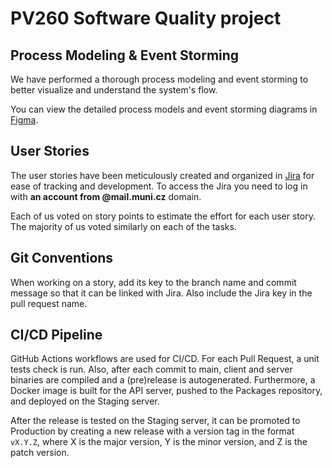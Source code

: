 # PV260 Software Quality project


## Process Modeling & Event Storming
We have performed a thorough process modeling and event storming to better visualize and understand the system's flow.

You can view the detailed process models and event storming diagrams in [Figma](https://www.figma.com/design/2nc9rLTN6H6vEw8kRaJcw4/Event-Storming-(Community)?node-id=48-13171&t=HooV3KFXS7eQsvSa-1).

## User Stories
The user stories have been meticulously created and organized in [Jira](https://pv260.atlassian.net/jira/software/projects/IN/boards/1) for ease of tracking and development.
To access the Jira you need to log in with **an account from @mail.muni.cz** domain.

Each of us voted on story points to estimate the effort for each user story. The majority of us voted similarly on each of the tasks.

## Git Conventions
When working on a story, add its key to the branch name and commit message so that it can be linked with Jira. Also include the Jira key in the pull request name.

## CI/CD Pipeline
GitHub Actions workflows are used for CI/CD. For each Pull Request, a unit tests check is run. Also, after each commit to main, client and server binaries are compiled and a (pre)release is autogenerated.
Furthermore, a Docker image is built for the API server, pushed to the Packages repository, and deployed on the Staging server.

After the release is tested on the Staging server, it can be promoted to Production by creating a new release with a version tag in the format `vX.Y.Z`,
where X is the major version, Y is the minor version, and Z is the patch version.
